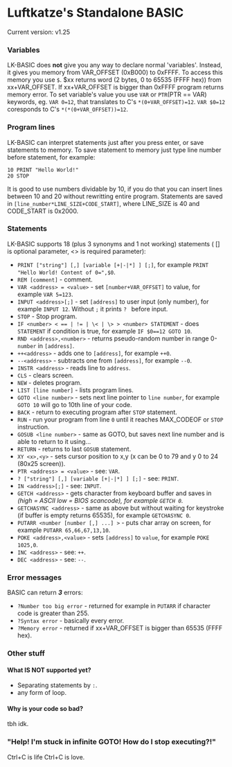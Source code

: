 # Luftkatze's Standalone BASIC

Current version: v1.25

### Variables
LK-BASIC does **not** give you any way to declare normal 'variables'. Instead, it gives you memory from VAR_OFFSET (0xB000) to 0xFFFF. To access this memory you use `$`. $xx returns word (2 bytes, 0 to 65535 (FFFF hex)) from xx+VAR_OFFSET. If xx+VAR_OFFSET is bigger than 0xFFFF program returns memory error. To set variable's value you use `VAR` or `PTR`(PTR == VAR) keywords, eg. `VAR 0=12`, that translates to C's `*(0+VAR_OFFSET)=12`. `VAR $0=12` coresponds to C's `*(*(0+VAR_OFFSET))=12`.
### Program lines
LK-BASIC can interpret statements just after you press enter, or save statements to memory. To save statement to memory just type line number before statement, for example:
```
10 PRINT "Hello World!"
20 STOP
```
It is good to use numbers dividable by 10, if you do that you can insert lines between 10 and 20 without rewritting entire program. Statements are saved in `[line_number*LINE_SIZE+CODE_START]`, where LINE_SIZE is 40 and CODE_START is 0x2000.
### Statements
LK-BASIC supports 18 (plus 3 synonyms and 1 not working) statements ( [] is optional parameter, <> is required parameter):
- `PRINT ["string"] [,] [variable [+|-|*] ] [;]`, for example `PRINT "Hello World! Content of 0=",$0`.
- `REM [comment]` - comment.
- `VAR <address> = <value>` - set `[number+VAR_OFFSET]` to value, for example `VAR 5=123`.
- `INPUT <address>[;]` - set `[address]` to user input (only number), for example `INPUT 12`. Without `;` it prints `? ` before input.
- `STOP` - Stop program.
- `IF <number> < == | != | \< | \> > <number> STATEMENT` - does `STATEMENT` if condition is true, for example `IF $0==12 GOTO 10`.
- `RND <address>,<number>` - returns pseudo-random number in range 0-`number` in `[address]`.
- `++<address>` - adds one to `[address]`, for example `++0`.
- `--<address>` - subtracts one from `[address]`, for example `--0`.
- `INSTR <address>` - reads line to `address`.
- `CLS` - clears screen.
- `NEW` - deletes program.
- `LIST [line number]` - lists program lines.
- `GOTO <line number>` - sets next line pointer to `line number`, for example `GOTO 10` will go to 10th line of your code.
- `BACK` - return to executing program after `STOP` statement.
- `RUN` - run your program from line `0` until it reaches MAX_CODEOF or `STOP` instruction.
- `GOSUB <line number>` - same as GOTO, but saves next line number and is able to return to it using...
- `RETURN` - returns to last `GOSUB` statement.
- `XY <x>,<y>` - sets cursor position to x,y (x can be 0 to 79 and y 0 to 24 (80x25 screen)).
- `PTR <address> = <value>` - see: `VAR`.
- `? ["string"] [,] [variable [+|-|*] ] [;]` - see: `PRINT`.
- `IN <address>[;]` - see: `INPUT`.
- `GETCH <address>` - gets character from keyboard buffer and saves in <address> (high = ASCII low = BIOS scancode), for example `GETCH 0`.
- `GETCHASYNC <address>` - same as above but without waiting for keystroke (if buffer is empty returns 65535), for example `GETCHASYNC 0`.
- `PUTARR <number [number [,] ...] >` - puts char array on screen, for example `PUTARR 65,66,67,13,10`.
- `POKE <address>,<value>` - sets `[address]` to `value`, for example `POKE 1025,0`.
- `INC <address>` - see: `++`.
- `DEC <address>` - see: `--`.

### Error messages
BASIC can return ***3*** errors:
- `?Number too big error` - returned for example in `PUTARR` if character code is greater than 255.
- `?Syntax error` - basically every error.
- `?Memory error` - returned if xx+VAR_OFFSET is bigger than 65535 (FFFF hex).
### Other stuff
#### What IS NOT supported yet?
- Separating statements by `:`.
- any form of loop.
#### Why is your code so bad?
tbh idk.
### "Help! I'm stuck in infinite GOTO! How do I stop executing?!"
Ctrl+C is life Ctrl+C is love.
